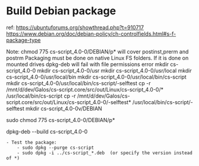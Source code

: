 # Build Debian package

ref: https://ubuntuforums.org/showthread.php?t=910717
     https://www.debian.org/doc/debian-policy/ch-controlfields.html#s-f-package-type

Note: chmod 775 cs-script_4.0-0/DEBIAN/p* will cover postinst,prerm and postrm
Packaging must be done on native Linux FS folders. If it is done on mounted drives dpkg-deb will fail with file permissions error
mkdir cs-script_4.0-0
mkdir cs-script_4.0-0/usr
mkdir cs-script_4.0-0/usr/local
mkdir cs-script_4.0-0/usr/local/bin
mkdir cs-script_4.0-0/usr/local/bin/cs-script
mkdir cs-script_4.0-0/usr/local/bin/cs-script/-selftest
cp -r /mnt/d/dev/Galos/cs-script.core/src/out/Linux/cs-script_4.0-0/* /usr/local/bin/cs-script
cp -r /mnt/d/dev/Galos/cs-script.core/src/out/Linux/cs-script_4.0-0/-selftest* /usr/local/bin/cs-script/-selftest
mkdir cs-script_4.0-0v/DEBIAN

sudo chmod 775 cs-script_4.0-0/DEBIAN/p*

dpkg-deb --build cs-script_4.0-0


    - Test the package:
        - sudo dpkg --purge cs-script
        - sudo dpkg -i ../cs-script_*.deb  (or specify the version instead of *)